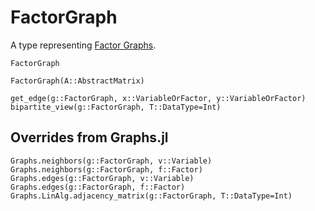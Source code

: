 # FactorGraph

A type representing [Factor Graphs](https://en.wikipedia.org/wiki/Factor_graph).

```@docs
FactorGraph
```

```@docs
FactorGraph(A::AbstractMatrix)
```

```@docs
get_edge(g::FactorGraph, x::VariableOrFactor, y::VariableOrFactor)
bipartite_view(g::FactorGraph, T::DataType=Int)
```

## Overrides from Graphs.jl

```@docs
Graphs.neighbors(g::FactorGraph, v::Variable)
Graphs.neighbors(g::FactorGraph, f::Factor)
Graphs.edges(g::FactorGraph, v::Variable)
Graphs.edges(g::FactorGraph, f::Factor)
Graphs.LinAlg.adjacency_matrix(g::FactorGraph, T::DataType=Int)
```
